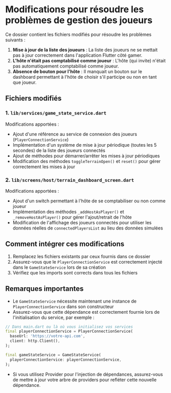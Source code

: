 # Modifications pour résoudre les problèmes de gestion des joueurs

Ce dossier contient les fichiers modifiés pour résoudre les problèmes suivants :

1. **Mise à jour de la liste des joueurs** : La liste des joueurs ne se mettait pas à jour correctement dans l'application Flutter côté gamer.
2. **L'hôte n'était pas comptabilisé comme joueur** : L'hôte (qui invite) n'était pas automatiquement comptabilisé comme joueur.
3. **Absence de bouton pour l'hôte** : Il manquait un bouton sur le dashboard permettant à l'hôte de choisir s'il participe ou non en tant que joueur.

## Fichiers modifiés

### 1. `lib/services/game_state_service.dart`

Modifications apportées :
- Ajout d'une référence au service de connexion des joueurs (`PlayerConnectionService`)
- Implémentation d'un système de mise à jour périodique (toutes les 5 secondes) de la liste des joueurs connectés
- Ajout de méthodes pour démarrer/arrêter les mises à jour périodiques
- Modification des méthodes `toggleTerrainOpen()` et `reset()` pour gérer correctement les mises à jour

### 2. `lib/screens/host/terrain_dashboard_screen.dart`

Modifications apportées :
- Ajout d'un switch permettant à l'hôte de se comptabiliser ou non comme joueur
- Implémentation des méthodes `_addHostAsPlayer()` et `_removeHostAsPlayer()` pour gérer l'ajout/retrait de l'hôte
- Modification de l'affichage des joueurs connectés pour utiliser les données réelles de `connectedPlayersList` au lieu des données simulées

## Comment intégrer ces modifications

1. Remplacez les fichiers existants par ceux fournis dans ce dossier
2. Assurez-vous que le `PlayerConnectionService` est correctement injecté dans le `GameStateService` lors de sa création
3. Vérifiez que les imports sont corrects dans tous les fichiers

## Remarques importantes

- Le `GameStateService` nécessite maintenant une instance de `PlayerConnectionService` dans son constructeur
- Assurez-vous que cette dépendance est correctement fournie lors de l'initialisation du service, par exemple :

```dart
// Dans main.dart ou là où vous initialisez vos services
final playerConnectionService = PlayerConnectionService(
  baseUrl: 'https://votre-api.com',
  client: http.Client(),
);

final gameStateService = GameStateService(
  playerConnectionService: playerConnectionService,
);
```

- Si vous utilisez Provider pour l'injection de dépendances, assurez-vous de mettre à jour votre arbre de providers pour refléter cette nouvelle dépendance.
